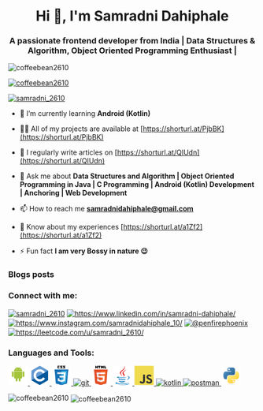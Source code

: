 <h1 align="center">Hi 👋, I'm Samradni Dahiphale</h1>
<h3 align="center">A passionate frontend developer from India | Data Structures & Algorithm, Object Oriented Programming Enthusiast |</h3>

<p align="left"> <img src="https://komarev.com/ghpvc/?username=coffeebean2610&label=Profile%20views&color=0e75b6&style=flat" alt="coffeebean2610" /> </p>

<p align="left"> <a href="https://github.com/ryo-ma/github-profile-trophy"><img src="https://github-profile-trophy.vercel.app/?username=coffeebean2610" alt="coffeebean2610" /></a> </p>

<p align="left"> <a href="https://twitter.com/samradni_2610" target="blank"><img src="https://img.shields.io/twitter/follow/samradni_2610?logo=twitter&style=for-the-badge" alt="samradni_2610" /></a> </p>

- 🌱 I’m currently learning **Android (Kotlin)**

- 👨‍💻 All of my projects are available at [https://shorturl.at/PjbBK](https://shorturl.at/PjbBK)

- 📝 I regularly write articles on [https://shorturl.at/QIUdn](https://shorturl.at/QIUdn)

- 💬 Ask me about **Data Structures and Algorithm | Object Oriented Programming in Java | C Programming | Android (Kotlin) Development | Anchoring | Web Development**

- 📫 How to reach me **samradnidahiphale@gmail.com**

- 📄 Know about my experiences [https://shorturl.at/a1Zf2](https://shorturl.at/a1Zf2)

- ⚡ Fun fact **I am very Bossy in nature 😉**

### Blogs posts
<!-- BLOG-POST-LIST:START -->
<!-- BLOG-POST-LIST:END -->

<h3 align="left">Connect with me:</h3>
<p align="left">
<a href="https://twitter.com/samradni_2610" target="blank"><img align="center" src="https://raw.githubusercontent.com/rahuldkjain/github-profile-readme-generator/master/src/images/icons/Social/twitter.svg" alt="samradni_2610" height="30" width="40" /></a>
<a href="https://linkedin.com/in/https://www.linkedin.com/in/samradni-dahiphale/" target="blank"><img align="center" src="https://raw.githubusercontent.com/rahuldkjain/github-profile-readme-generator/master/src/images/icons/Social/linked-in-alt.svg" alt="https://www.linkedin.com/in/samradni-dahiphale/" height="30" width="40" /></a>
<a href="https://instagram.com/https://www.instagram.com/samradnidahiphale_10/" target="blank"><img align="center" src="https://raw.githubusercontent.com/rahuldkjain/github-profile-readme-generator/master/src/images/icons/Social/instagram.svg" alt="https://www.instagram.com/samradnidahiphale_10/" height="30" width="40" /></a>
<a href="https://medium.com/@penfirephoenix" target="blank"><img align="center" src="https://raw.githubusercontent.com/rahuldkjain/github-profile-readme-generator/master/src/images/icons/Social/medium.svg" alt="@penfirephoenix" height="30" width="40" /></a>
<a href="https://www.leetcode.com/https://leetcode.com/u/samradni_2610/" target="blank"><img align="center" src="https://raw.githubusercontent.com/rahuldkjain/github-profile-readme-generator/master/src/images/icons/Social/leet-code.svg" alt="https://leetcode.com/u/samradni_2610/" height="30" width="40" /></a>
</p>

<h3 align="left">Languages and Tools:</h3>
<p align="left"> <a href="https://developer.android.com" target="_blank" rel="noreferrer"> <img src="https://raw.githubusercontent.com/devicons/devicon/master/icons/android/android-original-wordmark.svg" alt="android" width="40" height="40"/> </a> <a href="https://www.cprogramming.com/" target="_blank" rel="noreferrer"> <img src="https://raw.githubusercontent.com/devicons/devicon/master/icons/c/c-original.svg" alt="c" width="40" height="40"/> </a> <a href="https://www.w3schools.com/css/" target="_blank" rel="noreferrer"> <img src="https://raw.githubusercontent.com/devicons/devicon/master/icons/css3/css3-original-wordmark.svg" alt="css3" width="40" height="40"/> </a> <a href="https://git-scm.com/" target="_blank" rel="noreferrer"> <img src="https://www.vectorlogo.zone/logos/git-scm/git-scm-icon.svg" alt="git" width="40" height="40"/> </a> <a href="https://www.w3.org/html/" target="_blank" rel="noreferrer"> <img src="https://raw.githubusercontent.com/devicons/devicon/master/icons/html5/html5-original-wordmark.svg" alt="html5" width="40" height="40"/> </a> <a href="https://www.java.com" target="_blank" rel="noreferrer"> <img src="https://raw.githubusercontent.com/devicons/devicon/master/icons/java/java-original.svg" alt="java" width="40" height="40"/> </a> <a href="https://developer.mozilla.org/en-US/docs/Web/JavaScript" target="_blank" rel="noreferrer"> <img src="https://raw.githubusercontent.com/devicons/devicon/master/icons/javascript/javascript-original.svg" alt="javascript" width="40" height="40"/> </a> <a href="https://kotlinlang.org" target="_blank" rel="noreferrer"> <img src="https://www.vectorlogo.zone/logos/kotlinlang/kotlinlang-icon.svg" alt="kotlin" width="40" height="40"/> </a> <a href="https://postman.com" target="_blank" rel="noreferrer"> <img src="https://www.vectorlogo.zone/logos/getpostman/getpostman-icon.svg" alt="postman" width="40" height="40"/> </a> <a href="https://www.python.org" target="_blank" rel="noreferrer"> <img src="https://raw.githubusercontent.com/devicons/devicon/master/icons/python/python-original.svg" alt="python" width="40" height="40"/> </a> </p>

<p><img align="left" src="https://github-readme-stats.vercel.app/api/top-langs?username=coffeebean2610&show_icons=true&locale=en&layout=compact" alt="coffeebean2610" /></p>

<p>&nbsp;<img align="center" src="https://github-readme-stats.vercel.app/api?username=coffeebean2610&show_icons=true&locale=en" alt="coffeebean2610" /></p>
